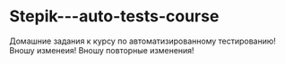 # Stepik---auto-tests-course
Домашние задания к курсу по автоматизированному тестированию!
Вношу изменеия!
Вношу повторные изменения! 